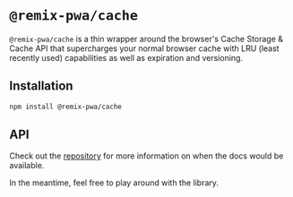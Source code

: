 # `@remix-pwa/cache`

`@remix-pwa/cache` is a thin wrapper around the browser's Cache Storage & Cache API that supercharges your normal browser cache with
LRU (least recently used) capabilities as well as expiration and versioning.

## Installation

```bash
npm install @remix-pwa/cache
```

## API

Check out the [repository](https://github.com/remix-pwa/monorepo) for more information on when the docs would be available.

In the meantime, feel free to play around with the library.
